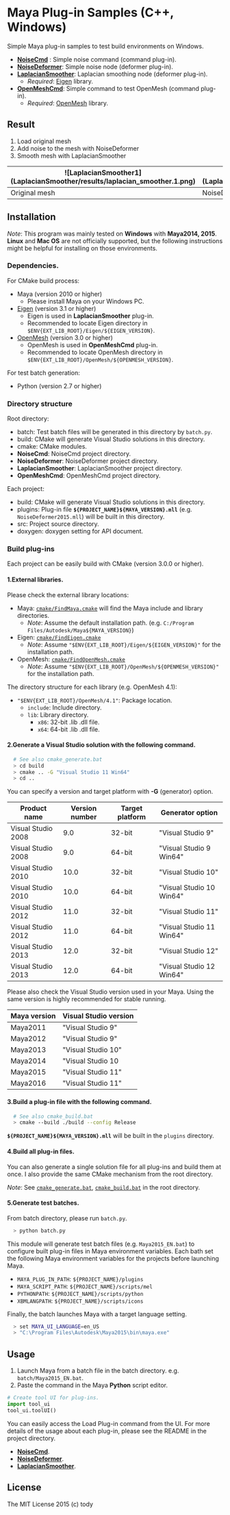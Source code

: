 
Maya Plug-in Samples (C++, Windows)
====

Simple Maya plug-in samples to test build environments on Windows.

* [**NoiseCmd**](NoiseCmd) : Simple noise command (command plug-in).
* [**NoiseDeformer**](NoiseDeformer): Simple noise node (deformer plug-in).
* [**LaplacianSmoother**](LaplacianSmoother): Laplacian smoothing node (deformer plug-in).
    - *Required*: [Eigen](http://eigen.tuxfamily.org/index.php?title=Main_Page) library.
* [**OpenMeshCmd**](OpenMeshCmd): Simple command to test OpenMesh (command plug-in).
    - *Required*: [OpenMesh](http://www.openmesh.org/) library.

## Result
1. Load original mesh
2. Add noise to the mesh with NoiseDeformer
3. Smooth mesh with LaplacianSmoother

| ![LaplacianSmoother1] (LaplacianSmoother/results/laplacian_smoother.1.png) | ![LaplacianSmoother2] (LaplacianSmoother/results/laplacian_smoother.2.png) | ![LaplacianSmoother3] (LaplacianSmoother/results/laplacian_smoother.3.png) |![LaplacianSmoother4] (LaplacianSmoother/results/laplacian_smoother.4.png) |
|-------------------------|-----------------|-----------------|----------------|
| Original mesh   | NoiseDeformer  | LaplacianSmoother (weak smoothing)  |LaplacianSmoother (strong smoothing)  |

## Installation

*Note*: This program was mainly tested on **Windows** with **Maya2014, 2015**.
**Linux** and **Mac OS** are not officially supported,
but the following instructions might be helpful for installing on those environments.

### Dependencies.
For CMake build process:

* Maya (version 2010 or higher)
    - Please install Maya on your Windows PC.
* [Eigen](http://eigen.tuxfamily.org/index.php?title=Main_Page) (version 3.1 or higher)
    - Eigen is used in **LaplacianSmoother** plug-in.
    - Recommended to locate Eigen directory in `$ENV{EXT_LIB_ROOT}/Eigen/${EIGEN_VERSION}`.
* [OpenMesh](http://www.openmesh.org/) (version 3.0 or higher)
    - OpenMesh is used in **OpenMeshCmd** plug-in.
    - Recommended to locate OpenMesh directory in `$ENV{EXT_LIB_ROOT}/OpenMesh/${OPENMESH_VERSION}`.

For test batch generation:

* Python (version 2.7 or higher)

### Directory structure

Root directory:
* batch: Test batch files will be generated in this directory by `batch.py`.
* build: CMake will generate Visual Studio solutions in this directory.
* cmake: CMake modules.
* **NoiseCmd**: NoiseCmd project directory.
* **NoiseDeformer**: NoiseDeformer project directory.
* **LaplacianSmoother**: LaplacianSmoother project directory.
* **OpenMeshCmd**: OpenMeshCmd project directory.

Each project:

* build: CMake will generate Visual Studio solutions in this directory.
* plugins: Plug-in file **`${PROJECT_NAME}${MAYA_VERSION}.mll`** (e.g. `NoiseDeformer2015.mll`) will be built in this directory.
* src: Project source directory.
* doxygen: doxygen setting for API document.

### Build plug-ins

Each project can be easily build with CMake (version 3.0.0 or higher).

#### 1.External libraries.
Please check the external library locations:

* Maya: [`cmake/FindMaya.cmake`](cmake/FindMaya.cmake) will find the Maya include and library directories.
    - *Note*: Assume the default installation path. (e.g. `C:/Program Files/Autodesk/Maya${MAYA_VERSION}`)
* Eigen: [`cmake/FindEigen.cmake`](cmake/FindEigen.cmake)
    - *Note*: Assume `"$ENV{EXT_LIB_ROOT}/Eigen/${EIGEN_VERSION}"` for the installation path.
* OpenMesh: [`cmake/FindOpenMesh.cmake`](cmake/FindOpenMesh.cmake)
    - *Note*: Assume `"$ENV{EXT_LIB_ROOT}/OpenMesh/${OPENMESH_VERSION}"` for the installation path.

The directory structure for each library (e.g. OpenMesh 4.1):

* `"$ENV{EXT_LIB_ROOT}/OpenMesh/4.1"`: Package location.
    - `include`: Include directory.
    - `lib`: Library directory.
        - `x86`: 32-bit .lib .dll file.
        - `x64`: 64-bit .lib .dll file.

#### 2.Generate a Visual Studio solution with the following command.

``` bash
  # See also cmake_generate.bat
  > cd build
  > cmake .. -G "Visual Studio 11 Win64"
  > cd ..
```

You can specify a version and target platform with **-G** (generator) option.

|Product name  |Version number | Target platform | Generator option |
|--------------|---------------|-----------------|-----------------|
|Visual Studio 2008| 9.0       | 32-bit     | "Visual Studio 9" |
|Visual Studio 2008| 9.0       | 64-bit     | "Visual Studio 9 Win64"|
|Visual Studio 2010| 10.0       | 32-bit     | "Visual Studio 10" |
|Visual Studio 2010| 10.0       | 64-bit     | "Visual Studio 10 Win64"|
|Visual Studio 2012| 11.0       | 32-bit     | "Visual Studio 11" |
|Visual Studio 2012| 11.0       | 64-bit     | "Visual Studio 11 Win64"|
|Visual Studio 2013| 12.0       | 32-bit     | "Visual Studio 12" |
|Visual Studio 2013| 12.0       | 64-bit     | "Visual Studio 12 Win64"|

Please also check the Visual Studio version used in your Maya.
Using the same version is highly recommended for stable running.

|Maya version |Visual Studio version |
|--------------|---------------|
|Maya2011      | "Visual Studio 9"|
|Maya2012      | "Visual Studio 9"|
|Maya2013      | "Visual Studio 10"|
|Maya2014      | "Visual Studio 10|
|Maya2015      | "Visual Studio 11"|
|Maya2016      | "Visual Studio 11"|

#### 3.Build a plug-in file with the following command.

``` bash
  # See also cmake_build.bat
  > cmake --build ./build --config Release
```

**`${PROJECT_NAME}${MAYA_VERSION}.mll`** will be built in the `plugins` directory.

#### 4.Build all plug-in files.

You can also generate a single solution file for all plug-ins and build them at once.
I also provide the same CMake mechanism from the root directory.

*Note*: See [`cmake_generate.bat`](./cmake_generate.bat), [`cmake_build.bat`](cmake_build.bat) in the root directory.

#### 5.Generate test batches.

From batch directory, please run `batch.py`.

``` bash
  > python batch.py
```

This module will generate test batch files (e.g. `Maya2015_EN.bat`) to configure built plug-in files in Maya environment variables.
Each bath set the following Maya environment variables for the projects before launching Maya.

* `MAYA_PLUG_IN_PATH`: `${PROJECT_NAME}/plugins`
* `MAYA_SCRIPT_PATH`: `${PROJECT_NAME}/scripts/mel`
* `PYTHONPATH`: `${PROJECT_NAME}/scripts/python`
* `XBMLANGPATH`: `${PROJECT_NAME}/scripts/icons`

Finally, the batch launches Maya with a target language setting.

``` bash
  > set MAYA_UI_LANGUAGE=en_US
  > "C:\Program Files\Autodesk\Maya2015\bin\maya.exe"
```

## Usage

1. Launch Maya from a batch file in the batch directory. e.g. `batch/Maya2015_EN.bat`.
2. Paste the command in the Maya **Python** script editor.

``` python
# Create tool UI for plug-ins.
import tool_ui
tool_ui.toolUI()
```

You can easily access the Load Plug-in command from the UI.
For more details of the usage about each plug-in,
please see the README in the project directory.

* [**NoiseCmd**](NoiseCmd).
* [**NoiseDeformer**](NoiseDeformer).
* [**LaplacianSmoother**](LaplacianSmoother).

## License

The MIT License 2015 (c) tody